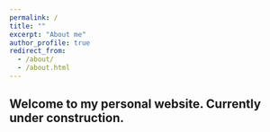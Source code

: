 ```yaml
---
permalink: /
title: ""
excerpt: "About me"
author_profile: true
redirect_from: 
  - /about/
  - /about.html
---
```


## Welcome to my personal website. Currently under construction.